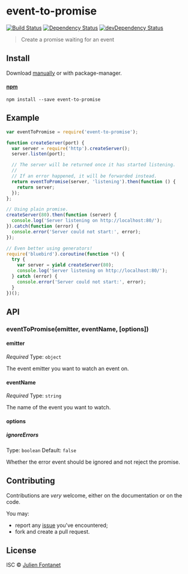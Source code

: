 # event-to-promise

[![Build Status](https://img.shields.io/travis/julien-f/event-to-promise/master.svg)](http://travis-ci.org/julien-f/event-to-promise)
[![Dependency Status](https://david-dm.org/julien-f/event-to-promise/status.svg?theme=shields.io)](https://david-dm.org/julien-f/event-to-promise)
[![devDependency Status](https://david-dm.org/julien-f/event-to-promise/dev-status.svg?theme=shields.io)](https://david-dm.org/julien-f/event-to-promise#info=devDependencies)

> Create a promise waiting for an event


## Install

Download [manually](https://github.com/julien-f/event-to-promise/releases) or with package-manager.

#### [npm](https://npmjs.org/package/event-to-promise)

```
npm install --save event-to-promise
```

## Example

```javascript
var eventToPromise = require('event-to-promise');

function createServer(port) {
  var server = require('http').createServer();
  server.listen(port);

  // The server will be returned once it has started listening.
  //
  // If an error happened, it will be forwarded instead.
  return eventToPromise(server, 'listening').then(function () {
    return server;
  });
};

// Using plain promise.
createServer(80).then(function (server) {
  console.log('Server listening on http://localhost:80/');
}).catch(function (error) {
  console.error('Server could not start:', error);
});

// Even better using generators!
require('bluebird').coroutine(function *() {
  try {
    var server = yield createServer(80);
    console.log('Server listening on http://localhost:80/');
  } catch (error) {
    console.error('Server could not start:', error);
  }
})();
```

## API

### eventToPromise(emitter, eventName, [options])

#### emitter

*Required*
Type: `object`

The event emitter you want to watch an event on.

#### eventName

*Required*
Type: `string`

The name of the event you want to watch.

#### options

##### ignoreErrors

Type: `boolean`
Default: `false`

Whether the error event should be ignored and not reject the promise.

## Contributing

Contributions are *very* welcome, either on the documentation or on
the code.

You may:

- report any [issue](https://github.com/julien-f/event-to-promise/issues)
  you've encountered;
- fork and create a pull request.

## License

ISC © [Julien Fontanet](http://julien.isonoe.net)
